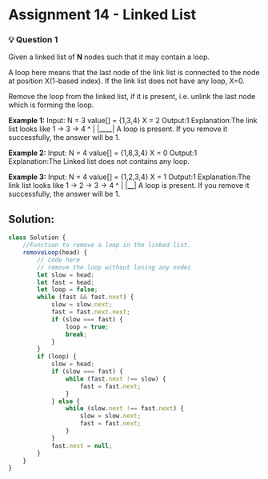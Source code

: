 # **Assignment 14 - Linked List**

### 💡 **Question 1**

Given a linked list of **N** nodes such that it may contain a loop.

A loop here means that the last node of the link list is connected to the node at position X(1-based index). If the link list does not have any loop, X=0.

Remove the loop from the linked list, if it is present, i.e. unlink the last node which is forming the loop.

**Example 1:**
Input:
N = 3
value[] = {1,3,4}
X = 2
Output:1
Explanation:The link list looks like
1 -> 3 -> 4
^ |
|\_\_\_\_|
A loop is present. If you remove it
successfully, the answer will be 1.

**Example 2:**
Input:
N = 4
value[] = {1,8,3,4}
X = 0
Output:1
Explanation:The Linked list does not
contains any loop.

**Example 3:**
Input:
N = 4
value[] = {1,2,3,4}
X = 1
Output:1
Explanation:The link list looks like
1 -> 2 -> 3 -> 4
^ |
|******\_\_******|
A loop is present.
If you remove it successfully,
the answer will be 1.

## **Solution:**

```javascript
class Solution {
	//Function to remove a loop in the linked list.
	removeLoop(head) {
		// code here
		// remove the loop without losing any nodes
		let slow = head;
		let fast = head;
		let loop = false;
		while (fast && fast.next) {
			slow = slow.next;
			fast = fast.next.next;
			if (slow === fast) {
				loop = true;
				break;
			}
		}
		if (loop) {
			slow = head;
			if (slow === fast) {
				while (fast.next !== slow) {
					fast = fast.next;
				}
			} else {
				while (slow.next !== fast.next) {
					slow = slow.next;
					fast = fast.next;
				}
			}
			fast.next = null;
		}
	}
}
```

